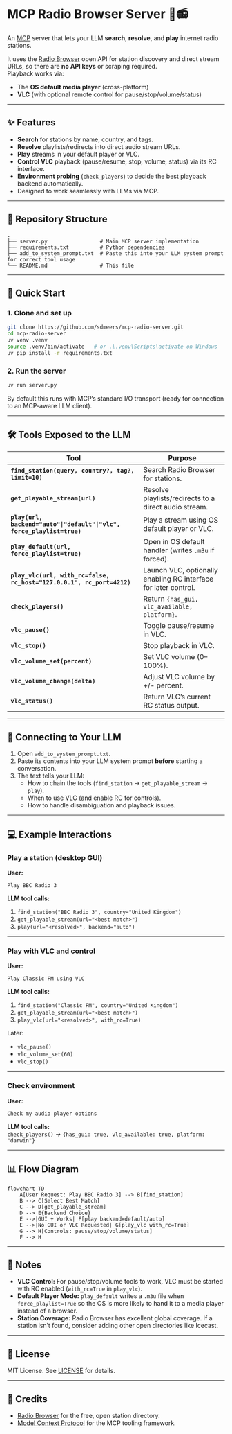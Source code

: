 # MCP Radio Browser Server 🎵📻

An [MCP](https://modelcontextprotocol.io) server that lets your LLM **search**, **resolve**, and **play** internet radio stations.

It uses the [Radio Browser](https://www.radio-browser.info) open API for station discovery and direct stream URLs, so there are **no API keys** or scraping required.  
Playback works via:
- The **OS default media player** (cross-platform)
- **VLC** (with optional remote control for pause/stop/volume/status)

---

## ✨ Features

- **Search** for stations by name, country, and tags.
- **Resolve** playlists/redirects into direct audio stream URLs.
- **Play** streams in your default player or VLC.
- **Control VLC** playback (pause/resume, stop, volume, status) via its RC interface.
- **Environment probing** (`check_players`) to decide the best playback backend automatically.
- Designed to work seamlessly with LLMs via MCP.

---

## 📂 Repository Structure

```
.
├── server.py                 # Main MCP server implementation
├── requirements.txt          # Python dependencies
├── add_to_system_prompt.txt  # Paste this into your LLM system prompt for correct tool usage
└── README.md                 # This file
```

---

## 🚀 Quick Start

### 1. Clone and set up

```bash
git clone https://github.com/sdmeers/mcp-radio-server.git
cd mcp-radio-server
uv venv .venv
source .venv/bin/activate   # or .\.venv\Scripts\activate on Windows
uv pip install -r requirements.txt
```

### 2. Run the server

```bash
uv run server.py
```

By default this runs with MCP’s standard I/O transport (ready for connection to an MCP-aware LLM client).

---

## 🛠 Tools Exposed to the LLM

| Tool | Purpose |
|------|---------|
| **`find_station(query, country?, tag?, limit=10)`** | Search Radio Browser for stations. |
| **`get_playable_stream(url)`** | Resolve playlists/redirects to a direct audio stream. |
| **`play(url, backend="auto"\|"default"\|"vlc", force_playlist=true)`** | Play a stream using OS default player or VLC. |
| **`play_default(url, force_playlist=true)`** | Open in OS default handler (writes `.m3u` if forced). |
| **`play_vlc(url, with_rc=false, rc_host="127.0.0.1", rc_port=4212)`** | Launch VLC, optionally enabling RC interface for later control. |
| **`check_players()`** | Return `{has_gui, vlc_available, platform}`. |
| **`vlc_pause()`** | Toggle pause/resume in VLC. |
| **`vlc_stop()`** | Stop playback in VLC. |
| **`vlc_volume_set(percent)`** | Set VLC volume (0–100%). |
| **`vlc_volume_change(delta)`** | Adjust VLC volume by +/- percent. |
| **`vlc_status()`** | Return VLC’s current RC status output. |

---

## 🧠 Connecting to Your LLM

1. Open `add_to_system_prompt.txt`.
2. Paste its contents into your LLM system prompt **before** starting a conversation.
3. The text tells your LLM:
   - How to chain the tools (`find_station` → `get_playable_stream` → `play`).
   - When to use VLC (and enable RC for controls).
   - How to handle disambiguation and playback issues.

---

## 💻 Example Interactions

### Play a station (desktop GUI)  
**User:**  
```
Play BBC Radio 3
```  
**LLM tool calls:**  
1. `find_station("BBC Radio 3", country="United Kingdom")`  
2. `get_playable_stream(url="<best match>")`  
3. `play(url="<resolved>", backend="auto")`  

---

### Play with VLC and control  
**User:**  
```
Play Classic FM using VLC
```  
**LLM tool calls:**  
1. `find_station("Classic FM", country="United Kingdom")`  
2. `get_playable_stream(url="<best match>")`  
3. `play_vlc(url="<resolved>", with_rc=True)`  

Later:  
- `vlc_pause()`  
- `vlc_volume_set(60)`  
- `vlc_stop()`

---

### Check environment  
**User:**  
```
Check my audio player options
```  
**LLM tool calls:**  
`check_players()` → `{has_gui: true, vlc_available: true, platform: "darwin"}`

---

## 📊 Flow Diagram

```mermaid
flowchart TD
    A[User Request: Play BBC Radio 3] --> B[find_station]
    B --> C[Select Best Match]
    C --> D[get_playable_stream]
    D --> E{Backend Choice}
    E -->|GUI + Works| F[play backend=default/auto]
    E -->|No GUI or VLC Requested| G[play_vlc with_rc=True]
    G --> H[Controls: pause/stop/volume/status]
    F --> H
```

---

## 🔧 Notes

- **VLC Control:** For pause/stop/volume tools to work, VLC must be started with RC enabled (`with_rc=True` in `play_vlc`).
- **Default Player Mode:** `play_default` writes a `.m3u` file when `force_playlist=True` so the OS is more likely to hand it to a media player instead of a browser.
- **Station Coverage:** Radio Browser has excellent global coverage. If a station isn’t found, consider adding other open directories like Icecast.

---

## 📜 License

MIT License. See [LICENSE](LICENSE) for details.

---

## 🙌 Credits

- [Radio Browser](https://www.radio-browser.info) for the free, open station directory.
- [Model Context Protocol](https://modelcontextprotocol.io) for the MCP tooling framework.